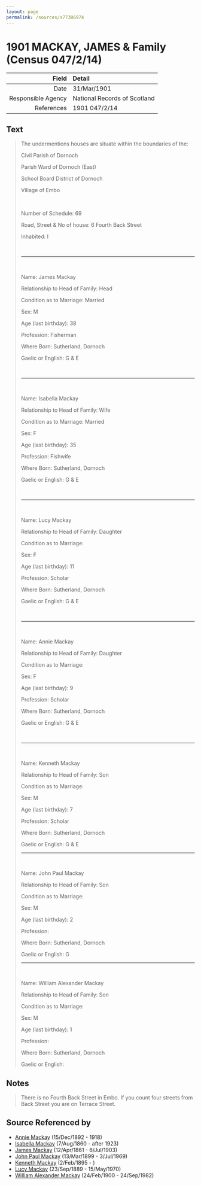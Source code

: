 ```yaml
---
layout: page
permalink: /sources/s77386974
---
```


# 1901 MACKAY, JAMES & Family (Census 047/2/14)

Field | Detail
---:|:---
Date | 31/Mar/1901
Responsible Agency | National Records of Scotland
References | 1901 047/2/14

## Text

> The undermentions houses are situate within the boundaries of the:
>
> Civil Parish of Dornoch
>
> Parish Ward of Dornoch (East)
>
> School Board District of Dornoch
>
> Village of Embo
>
> <br/>
>
> Number of Schedule: 69
>
> Road, Street & No of house: 6 Fourth Back Street
>
> Inhabited: I
>
> <br/>
>
> ---
>
> <br/>
>
> Name: James Mackay
>
> Relationship to Head of Family: Head
>
> Condition as to Marriage: Married
>
> Sex: M
>
> Age (last birthday): 38
>
> Profession: Fisherman
>
> Where Born: Sutherland, Dornoch
>
> Gaelic or English: G & E
>
> <br/>
>
> ---
>
> <br/>
>
> Name: Isabella Mackay
>
> Relationship to Head of Family: Wife
>
> Condition as to Marriage: Married
>
> Sex: F
>
> Age (last birthday): 35
>
> Profession: Fishwife
>
> Where Born: Sutherland, Dornoch
>
> Gaelic or English: G & E
>
> <br/>
>
> ---
>
> <br/>
>
> Name: Lucy Mackay
>
> Relationship to Head of Family: Daughter
>
> Condition as to Marriage:
>
> Sex: F
>
> Age (last birthday): 11
>
> Profession: Scholar
>
> Where Born: Sutherland, Dornoch
>
> Gaelic or English: G & E
>
> <br/>
>
> ---
>
> <br/>
>
> Name: Annie Mackay
>
> Relationship to Head of Family: Daughter
>
> Condition as to Marriage:
>
> Sex: F
>
> Age (last birthday): 9
>
> Profession: Scholar
>
> Where Born: Sutherland, Dornoch
>
> Gaelic or English: G & E
>
> <br/>
>
> ---
>
> <br/>
>
> Name: Kenneth Mackay
>
> Relationship to Head of Family: Son
>
> Condition as to Marriage:
>
> Sex: M
>
> Age (last birthday): 7
>
> Profession: Scholar
>
> Where Born: Sutherland, Dornoch
>
> Gaelic or English: G & E
>
> ---
>
> <br/>
>
> Name: John Paul Mackay
>
> Relationship to Head of Family: Son
>
> Condition as to Marriage:
>
> Sex: M
>
> Age (last birthday): 2
>
> Profession:
>
> Where Born: Sutherland, Dornoch
>
> Gaelic or English: G
>
> ---
>
> <br/>
>
> Name: William Alexander Mackay
>
> Relationship to Head of Family: Son
>
> Condition as to Marriage:
>
> Sex: M
>
> Age (last birthday): 1
>
> Profession:
>
> Where Born: Sutherland, Dornoch
>
> Gaelic or English:
>

## Notes

> There is no Fourth Back Street in Embo. If you count four streets from Back Street you are on Terrace Street.
>


## Source Referenced by

* [Annie Mackay](../people/@51252926@-annie-mackay-b1892-12-15-d1918.md) (15/Dec/1892 - 1918)
* [Isabella Mackay](../people/@32797554@-isabella-mackay-b1860-8-7-d1923.md) (7/Aug/1860 - after 1923)
* [James Mackay](../people/@60572122@-james-mackay-b1861-4-12-d1903-7-6.md) (12/Apr/1861 - 6/Jul/1903)
* [John Paul Mackay](../people/@57646474@-john-paul-mackay-b1899-3-13-d1969-7-3.md) (13/Mar/1899 - 3/Jul/1969)
* [Kenneth Mackay](../people/@48909111@-kenneth-mackay-b1895-2-2-d.md) (2/Feb/1895 - )
* [Lucy Mackay](../people/@16587624@-lucy-mackay-b1889-9-23-d1970-5-15.md) (23/Sep/1889 - 15/May/1970)
* [William Alexander Mackay](../people/@9383584@-william-alexander-mackay-b1900-2-24-d1982-9-24.md) (24/Feb/1900 - 24/Sep/1982)
